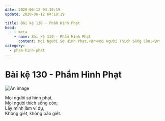 ```yaml
---
date: 2020-06-12 04:10:19
update: 2020-06-12 04:10:19

title: Bài kệ 130 - Phẩm Hình Phạt
head:
  - - meta
    - name: Bài kệ 130 - Phẩm Hình Phạt
      content: Mọi Người Sợ Hình Phạt,<Br>Mọi Người Thích Sống Còn;<Br>Lấy Mình Làm Ví Dụ,<Br>Không Giết, Không Bảo Giết.<Br>
category:
  - pham-hinh-phat
---
```


# Bài kệ 130 - Phẩm Hình Phạt

![An image](/img/pham-hinh-phat/pham-hinh-phat-130.jpg)

Mọi người sợ hình phạt,<br>Mọi người thích sống còn;<br>Lấy mình làm ví dụ,<br>Không giết, không bảo giết.<br>

